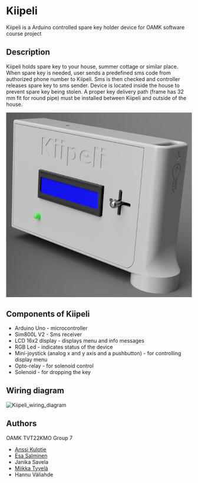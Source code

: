 # Kiipeli

Kiipeli is a Arduino controlled spare key holder device for OAMK software course project

## Description

Kiipeli holds spare key to your house, summer cottage or similar place. When spare key is needed, user sends a predefined sms code from authorized phone number to Kiipeli. Sms is then checked and controller releases spare key to sms sender. Device is located inside the house to prevent spare key being stolen.
A proper key delivery path (frame has 32 mm fit for round pipe) must be installed between Kiipeli and outside of the house.

![3D Model of Kiiepli](/images/kiipeli.png)

## Components of Kiipeli

* Arduino Uno - microcontroller
* Sim800L V2 - Sms receiver
* LCD 16x2 display - displays menu and info messages
* RGB Led - indicates status of the device
* Mini-joystick (analog x and y axis and a pushbutton) - for controlling display menu
* Opto-relay - for solenoid control
* Solenoid - for dropping the key

## Wiring diagram
![Kiipeli_wiring_diagram](https://user-images.githubusercontent.com/49938344/164885777-150c7f17-8b95-4020-8190-c3e1361135d6.jpg)

## Authors

OAMK TVT22KMO Group 7
* [Anssi Kulotie](https://www.linkedin.com/in/anssi-kulotie-659a6021a/)
* [Esa Salminen](https://www.linkedin.com/in/esa-salminen-9398421ba/)
* Janika Savela
* [Miikka Tyvelä](https://www.linkedin.com/in/miikka-tyvel%C3%A4-090366225/)
* Hannu Väliahde
